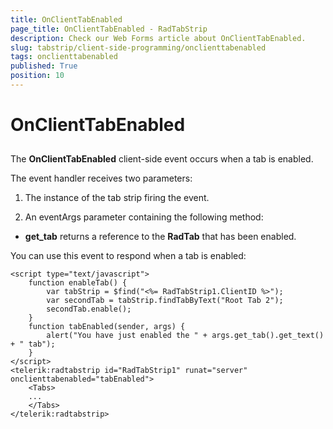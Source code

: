 ```yaml
---
title: OnClientTabEnabled
page_title: OnClientTabEnabled - RadTabStrip
description: Check our Web Forms article about OnClientTabEnabled.
slug: tabstrip/client-side-programming/onclienttabenabled
tags: onclienttabenabled
published: True
position: 10
---
```


# OnClientTabEnabled

## 

The **OnClientTabEnabled** client-side event occurs when a tab is enabled.

The event handler receives two parameters:

1. The instance of the tab strip firing the event.

1. An eventArgs parameter containing the following method:

* **get_tab** returns a reference to the **RadTab** that has been enabled.

You can use this event to respond when a tab is enabled:

````ASPNET
<script type="text/javascript">
    function enableTab() {
        var tabStrip = $find("<%= RadTabStrip1.ClientID %>");
        var secondTab = tabStrip.findTabByText("Root Tab 2");
        secondTab.enable();
    }
    function tabEnabled(sender, args) {
        alert("You have just enabled the " + args.get_tab().get_text() + " tab");
    }
</script>
<telerik:radtabstrip id="RadTabStrip1" runat="server" onclienttabenabled="tabEnabled"> 
    <Tabs>    
    ...
    </Tabs>
</telerik:radtabstrip>
````


